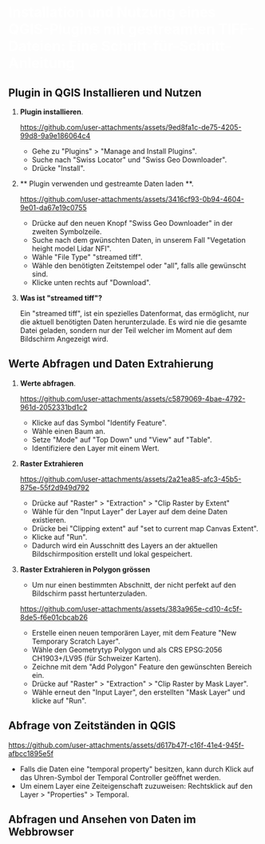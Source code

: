 # <span style="color:#FFFFFF">Installation und Nutzung eines QGIS-Plugins mit gestreamten TIFF-Dateien: Eine Schritt-für-Schritt-Anleitung </span>

Plugin in QGIS Installieren und Nutzen
------------------------

1. **Plugin installieren**.

    https://github.com/user-attachments/assets/9ed8fa1c-de75-4205-99d8-9a9e186064c4

    - Gehe zu "Plugins" > "Manage and Install Plugins".
    - Suche nach "Swiss Locator" und "Swiss Geo Downloader".
    - Drücke "Install".

2. ** Plugin verwenden und gestreamte Daten laden **.

    https://github.com/user-attachments/assets/3416cf93-0b94-4604-9e01-da67e19c0755
    
    - Drücke auf den neuen Knopf "Swiss Geo Downloader" in der  zweiten Symbolzeile.
    - Suche nach dem gwünschten Daten, in unserem Fall "Vegetation height model Lidar NFI".
    - Wähle "File Type" "streamed tiff".
    - Wähle den benötigten Zeitstempel oder "all", falls alle gewünscht sind.
    - Klicke unten rechts auf "Download".

3. **Was ist "streamed tiff"?**

    Ein "streamed tiff", ist ein spezielles Datenformat, das ermöglicht, nur die aktuell benötigten Daten herunterzulade.
    Es wird nie die gesamte Datei geladen, sondern nur der Teil welcher im Moment auf dem Bildschirm Angezeigt wird.



Werte Abfragen und Daten Extrahierung
---------------------------------------

1. **Werte abfragen**.   

    https://github.com/user-attachments/assets/c5879069-4bae-4792-961d-2052331bd1c2

    - Klicke auf das Symbol "Identify Feature".
    - Wähle einen Baum an.
    - Setze "Mode" auf "Top Down" und "View" auf "Table".
    - Identifiziere den Layer mit einem Wert.

2. **Raster Extrahieren**
    
    https://github.com/user-attachments/assets/2a21ea85-afc3-45b5-875e-55f2d949d792

    - Drücke auf "Raster" > "Extraction" > "Clip Raster by Extent"
    - Wähle für den "Input Layer" der Layer auf dem deine Daten existieren.
    - Drücke bei "Clipping extent" auf "set to current map Canvas Extent".
    - Klicke auf "Run".
    - Dadurch wird ein Ausschnitt des Layers an der aktuellen Bildschirmposition erstellt und lokal gespeichert.


3. **Raster Extrahieren in Polygon grössen**

    - Um nur einen bestimmten Abschnitt, der nicht perfekt auf den Bildschirm passt hertunterzuladen.

    https://github.com/user-attachments/assets/383a965e-cd10-4c5f-8de5-f6e01cbcab26

    - Erstelle einen neuen temporären Layer, mit dem Feature "New Temporary Scratch Layer".
    - Wähle den Geometrytyp Polygon und als CRS EPSG:2056 CH1903+/LV95 (für Schweizer Karten).
    - Zeichne mit dem "Add Polygon" Feature den gewünschten Bereich ein.
    - Drücke auf "Raster" > "Extraction" > "Clip Raster by Mask Layer".
    - Wähle erneut den "Input Layer", den erstellten "Mask Layer" und klicke auf "Run".

Abfrage von Zeitständen in QGIS
-----------------------------------

https://github.com/user-attachments/assets/d617b47f-c16f-41e4-945f-afbcc1895e5f


- Falls die Daten eine "temporal property" besitzen, kann durch Klick auf das Uhren-Symbol der Temporal Controller geöffnet werden.
- Um einem Layer eine Zeiteigenschaft zuzuweisen: Rechtsklick auf den Layer > "Properties" > Temporal.


Abfragen und Ansehen von Daten im Webbrowser
-------------------------------------
